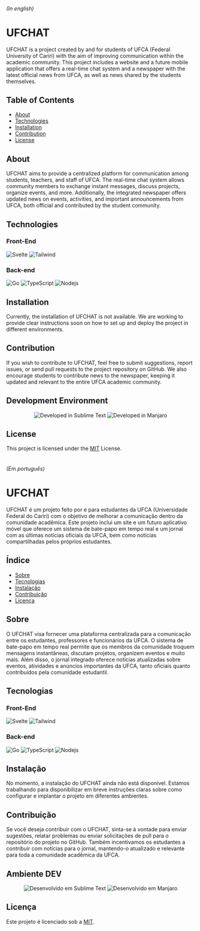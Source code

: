 ###### (In english)

# UFCHAT

UFCHAT is a project created by and for students of UFCA (Federal University of Cariri) with the aim of improving communication within the academic community. This project includes a website and a future mobile application that offers a real-time chat system and a newspaper with the latest official news from UFCA, as well as news shared by the students themselves.

## Table of Contents

- [About](#about)
- [Technologies](#technologies)
- [Installation](#installation)
- [Contribution](#contribution)
- [License](#license)

## About

UFCHAT aims to provide a centralized platform for communication among students, teachers, and staff of UFCA. The real-time chat system allows community members to exchange instant messages, discuss projects, organize events, and more. Additionally, the integrated newspaper offers updated news on events, activities, and important announcements from UFCA, both official and contributed by the student community.

## Technologies
### Front-End
  <p align="left">
  <img src="https://img.shields.io/badge/Svelte-4A4A55?style=for-the-badge&logo=svelte&logoColor=FF3E00" alt="Svelte">
    <img src="https://img.shields.io/badge/Tailwind_CSS-38B2AC?style=for-the-badge&logo=tailwind-css&logoColor=white" alt="Tailwind">
  </p>
  
### Back-end

<p align="left">
  <img src="https://img.shields.io/badge/Go-00ADD8?style=for-the-badge&logo=go&logoColor=white" alt="Go">
  <img src="https://img.shields.io/badge/TypeScript-007ACC?style=for-the-badge&logo=typescript&logoColor=white" alt="TypeScript">
  <img src="https://img.shields.io/badge/Node.js-43853D?style=for-the-badge&logo=node.js&logoColor=white" alt="Nodejs">
</p>

## Installation

Currently, the installation of UFCHAT is not available. We are working to provide clear instructions soon on how to set up and deploy the project in different environments.

## Contribution

If you wish to contribute to UFCHAT, feel free to submit suggestions, report issues, or send pull requests to the project repository on GitHub. We also encourage students to contribute news to the newspaper, keeping it updated and relevant to the entire UFCA academic community.

## Development Environment

<p align="center">
  <img src="https://img.shields.io/badge/sublime_text-%23575757.svg?&style=for-the-badge&logo=sublime-text&logoColor=important" alt="Developed in Sublime Text">
  <img src="https://img.shields.io/badge/manjaro-35BF5C?style=for-the-badge&logo=manjaro&logoColor=white" alt="Developed in Manjaro">
</p>

## License

This project is licensed under the [MIT](https://opensource.org/licenses/MIT) License.
<br><br>

###### (Em português)
# UFCHAT

UFCHAT é um projeto feito por e para estudantes da UFCA (Universidade Federal do Cariri) com o objetivo de melhorar a comunicação dentro da comunidade acadêmica. Este projeto inclui um site e um futuro aplicativo móvel que oferece um sistema de bate-papo em tempo real e um jornal com as últimas notícias oficiais da UFCA, bem como notícias compartilhadas pelos próprios estudantes.

## Índice

- [Sobre](#sobre)
- [Tecnologias](#tecnologias)
- [Instalação](#instalação)
- [Contribuição](#contribuição)
- [Licença](#licença)

## Sobre

O UFCHAT visa fornecer uma plataforma centralizada para a comunicação entre os estudantes, professores e funcionários da UFCA. O sistema de bate-papo em tempo real permite que os membros da comunidade troquem mensagens instantâneas, discutam projetos, organizem eventos e muito mais. Além disso, o jornal integrado oferece notícias atualizadas sobre eventos, atividades e anúncios importantes da UFCA, tanto oficiais quanto contribuídos pela comunidade estudantil.

## Tecnologias
### Front-End
  <p align="left">
  <img src="https://img.shields.io/badge/Svelte-4A4A55?style=for-the-badge&logo=svelte&logoColor=FF3E00" alt="Svelte">
    <img src="https://img.shields.io/badge/Tailwind_CSS-38B2AC?style=for-the-badge&logo=tailwind-css&logoColor=white" alt="Tailwind">
  </p>
  
### Back-end

<p align="left">
  <img src="https://img.shields.io/badge/Go-00ADD8?style=for-the-badge&logo=go&logoColor=white" alt="Go">
  <img src="https://img.shields.io/badge/TypeScript-007ACC?style=for-the-badge&logo=typescript&logoColor=white" alt="TypeScript">
  <img src="https://img.shields.io/badge/Node.js-43853D?style=for-the-badge&logo=node.js&logoColor=white" alt="Nodejs">
</p>

## Instalação

No momento, a instalação do UFCHAT ainda não está disponível. Estamos trabalhando para disponibilizar em breve instruções claras sobre como configurar e implantar o projeto em diferentes ambientes.

## Contribuição

Se você deseja contribuir com o UFCHAT, sinta-se à vontade para enviar sugestões, relatar problemas ou enviar solicitações de pull para o repositório do projeto no GitHub. Também incentivamos os estudantes a contribuir com notícias para o jornal, mantendo-o atualizado e relevante para toda a comunidade acadêmica da UFCA.

## Ambiente DEV

<p align="center">
  <img src="https://img.shields.io/badge/sublime_text-%23575757.svg?&style=for-the-badge&logo=sublime-text&logoColor=important" alt="Desenvolvido em Sublime Text">
  <img src="https://img.shields.io/badge/manjaro-35BF5C?style=for-the-badge&logo=manjaro&logoColor=white" alt="Desenvolvido em Manjaro">
</p>

## Licença

Este projeto é licenciado sob a [MIT](https://opensource.org/licenses/MIT).
